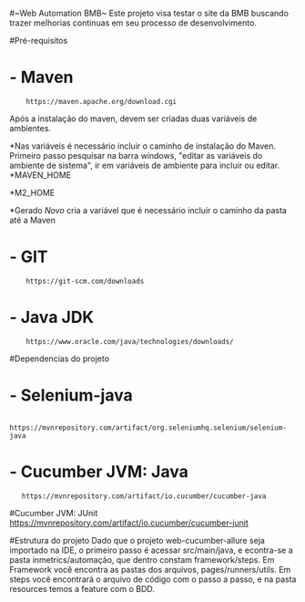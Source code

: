 #~Web Automation BMB~
Este projeto visa testar o site da BMB buscando trazer melhorias continuas em seu processo de desenvolvimento.



#Pré-requisitos

# - Maven
        https://maven.apache.org/download.cgi
Após a instalação do maven, devem ser criadas duas variáveis de ambientes.

*Nas variáveis é necessário incluir o caminho de instalação do Maven.
Primeiro passo pesquisar na barra windows, "editar as variáveis do ambiente de sistema", ir em variáveis de ambiente para incluir ou editar.
*MAVEN_HOME 

*M2_HOME

*Gerado *Novo* cria a variável que é necessário incluir o caminho da pasta até a Maven

# - GIT
        https://git-scm.com/downloads

# - Java JDK
        https://www.oracle.com/java/technologies/downloads/

#Dependencias do projeto
# - Selenium-java 
       https://mvnrepository.com/artifact/org.seleniumhq.selenium/selenium-java

# - Cucumber JVM: Java
       https://mvnrepository.com/artifact/io.cucumber/cucumber-java

#Cucumber JVM: JUnit
       https://mvnrepository.com/artifact/io.cucumber/cucumber-junit

#Estrutura do projeto
Dado que o projeto web-cucumber-allure seja importado na IDE, o primeiro passo é acessar src/main/java, e econtra-se a pasta inmetrics/automação, que dentro constam framework/steps.
Em Framework você encontra as pastas dos arquivos, pages/runners/utils.
Em steps você encontrará o arquivo de código com o passo a passo, e
na pasta resources temos a feature com o BDD.

